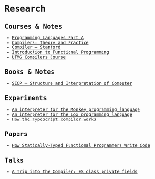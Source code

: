<samp>

# Research

## Courses & Notes

- [Programming Languages Part A](./courses/programming-languages-part-a)
- [Compilers: Theory and Practice](./courses/compilers-theory-and-practice)
- [Compiler — Stanford](./courses/compilers-stanford-course)
- [Introduction to Functional Programming](./courses/introduction-to-functional-programming)
- [UFMG Compilers Course](./courses/ufmg-compilers-course)

## Books & Notes

- [SICP — Structure and Interpretation of Computer](./books/sicp)

## Experiments

- [An interpreter for the Monkey programming language](https://github.com/imteekay/monkey-ts)
- [An interpreter for the Lox programming language](./experiments/lox.ts)
- [How the TypeScript compiler works](./experiments/typescript)

## Papers

- [How Statically-Typed Functional Programmers Write Code](./papers/how-statically-typed-functional-programmers-write-code)

## Talks

- [A Trip into the Compiler: ES class private fields](./talks/a-trip-into-the-compiler)

</samp>
